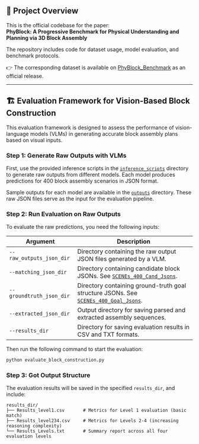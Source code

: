 ## 📌 Project Overview

This is the official codebase for the paper:  
**PhyBlock: A Progressive Benchmark for Physical Understanding and Planning via 3D Block Assembly**

The repository includes code for dataset usage, model evaluation, and benchmark protocols.

👉 The corresponding dataset is available on [PhyBlock_Benchmark](https://huggingface.co/datasets/PhyBlock/PhyBlock_Benchmark) as an official release.

---

## 🏗️ Evaluation Framework for Vision-Based Block Construction

This evaluation framework is designed to assess the performance of vision-language models (VLMs) in generating accurate block assembly plans based on visual inputs.

### Step 1: Generate Raw Outputs with VLMs

First, use the provided inference scripts in the [`inference_scripts`](https://github.com/PhyBlock/PhyBlock/tree/main/inference_scripts) directory to generate raw outputs from different models. Each model produces predictions for 400 block assembly scenarios in JSON format.

Sample outputs for each model are available in the [`outputs`](https://github.com/PhyBlock/PhyBlock/tree/main/outputs) directory. These raw JSON files serve as the input for the evaluation pipeline.



### Step 2: Run Evaluation on Raw Outputs

To evaluate the raw predictions, you need the following inputs:

| Argument                 | Description                                                                                                                                                       |
| ------------------------ | ----------------------------------------------------------------------------------------------------------------------------------------------------------------- |
| `--raw_outputs_json_dir` | Directory containing the raw output JSON files generated by a VLM.                                                                                                |
| `--matching_json_dir`    | Directory containing candidate block JSONs. See [`SCENEs_400_Cand_Jsons`](https://github.com/PhyBlock/PhyBlock/tree/main/data/SCENEs_400_Cand_Jsons).             |
| `--groundtruth_json_dir` | Directory containing ground-truth goal structure JSONs. See [`SCENEs_400_Goal_Jsons`](https://github.com/PhyBlock/PhyBlock/tree/main/data/SCENEs_400_Goal_Jsons). |
| `--extracted_json_dir`   | Output directory for saving parsed and extracted assembly sequences.                                                                                              |
| `--results_dir`          | Directory for saving evaluation results in CSV and TXT formats.                                                                                                   |

Then run the following command to start the evaluation:

```bash
python evaluate_block_construction.py
```


### Step 3: Got Output Structure

The evaluation results will be saved in the specified `results_dir`, and include:

```
results_dir/
├── Results_level1.csv       # Metrics for Level 1 evaluation (basic match)
├── Results_level234.csv     # Metrics for Levels 2-4 (increasing reasoning complexity)
└── Results_Levels.txt       # Summary report across all four evaluation levels
```
